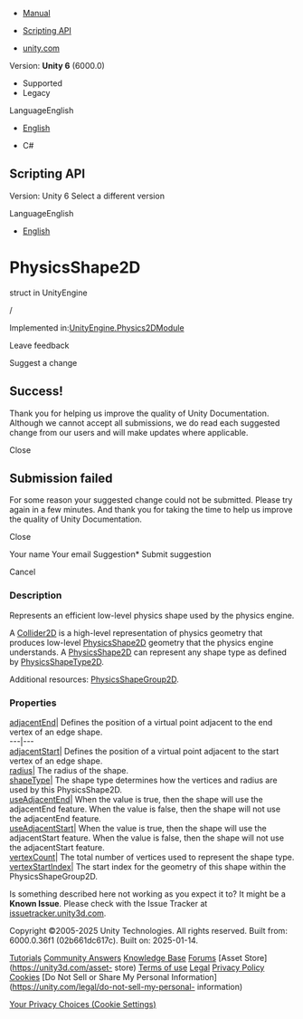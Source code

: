[ ]()

  * [Manual](../Manual/index.html)
  * [Scripting API](../ScriptReference/index.html)

  * [unity.com](https://unity.com/)

Version: **Unity 6** (6000.0)

  * Supported
  * Legacy

LanguageEnglish

  * [English]()

  * C#

[ ](https://docs.unity3d.com)

## Scripting API

Version: Unity 6 Select a different version

LanguageEnglish

  * [English]()

# PhysicsShape2D

struct in UnityEngine

/

Implemented in:[UnityEngine.Physics2DModule](UnityEngine.Physics2DModule.html)

Leave feedback

Suggest a change

## Success!

Thank you for helping us improve the quality of Unity Documentation. Although
we cannot accept all submissions, we do read each suggested change from our
users and will make updates where applicable.

Close

## Submission failed

For some reason your suggested change could not be submitted. Please <a>try
again</a> in a few minutes. And thank you for taking the time to help us
improve the quality of Unity Documentation.

Close

Your name Your email Suggestion* Submit suggestion

Cancel

[ ]()

### Description

Represents an efficient low-level physics shape used by the physics engine.

A [Collider2D](Collider2D.html) is a high-level representation of physics
geometry that produces low-level [PhysicsShape2D](PhysicsShape2D.html)
geometry that the physics engine understands. A
[PhysicsShape2D](PhysicsShape2D.html) can represent any shape type as defined
by [PhysicsShapeType2D](PhysicsShapeType2D.html).  
  
Additional resources: [PhysicsShapeGroup2D](PhysicsShapeGroup2D.html).

### Properties

[adjacentEnd](PhysicsShape2D-adjacentEnd.html)| Defines the position of a
virtual point adjacent to the end vertex of an edge shape.  
---|---  
[adjacentStart](PhysicsShape2D-adjacentStart.html)| Defines the position of a
virtual point adjacent to the start vertex of an edge shape.  
[radius](PhysicsShape2D-radius.html)| The radius of the shape.  
[shapeType](PhysicsShape2D-shapeType.html)| The shape type determines how the
vertices and radius are used by this PhysicsShape2D.  
[useAdjacentEnd](PhysicsShape2D-useAdjacentEnd.html)| When the value is true,
then the shape will use the adjacentEnd feature. When the value is false, then
the shape will not use the adjacentEnd feature.  
[useAdjacentStart](PhysicsShape2D-useAdjacentStart.html)| When the value is
true, then the shape will use the adjacentStart feature. When the value is
false, then the shape will not use the adjacentStart feature.  
[vertexCount](PhysicsShape2D-vertexCount.html)| The total number of vertices
used to represent the shape type.  
[vertexStartIndex](PhysicsShape2D-vertexStartIndex.html)| The start index for
the geometry of this shape within the PhysicsShapeGroup2D.  
  
Is something described here not working as you expect it to? It might be a
**Known Issue**. Please check with the Issue Tracker at
[issuetracker.unity3d.com](https://issuetracker.unity3d.com).

Copyright ©2005-2025 Unity Technologies. All rights reserved. Built from:
6000.0.36f1 (02b661dc617c). Built on: 2025-01-14.

[Tutorials](https://unity3d.com/learn) [Community
Answers](https://answers.unity3d.com) [Knowledge
Base](https://support.unity3d.com/hc/en-us)
[Forums](https://forum.unity3d.com) [Asset Store](https://unity3d.com/asset-
store) [Terms of use](https://docs.unity3d.com/Manual/TermsOfUse.html)
[Legal](https://unity.com/legal) [Privacy
Policy](https://unity.com/legal/privacy-policy)
[Cookies](https://unity.com/legal/cookie-policy) [Do Not Sell or Share My
Personal Information](https://unity.com/legal/do-not-sell-my-personal-
information)

[Your Privacy Choices (Cookie Settings)](javascript:void\(0\);)

